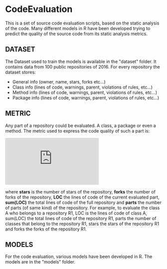 # CodeEvaluation
This is a set of source code evaluation scripts, based on the static analysis of the code. Many different models in R have been developed trying to predict the quality of the source code from its static analysis metrics.

## DATASET
The Dataset used to train the models is available in the "dataset" folder. It contains data from 100 public repositories of 2016. For every repository the dataset stores: 
- General info (owner, name, stars, forks etc...)
- Class info (lines of code, warnings, parent, violations of rules, etc...)
- Method info (lines of code, warnings, parent, violations of rules, etc...)
- Package info (lines of code, warnings, parent, violations of rules, etc...)

## METRIC
Any part of a repository could be evaluated. A class, a package or even a method. The metric used to express the code quality of such a part is:

![SCORE Metric](https://latex.codecogs.com/gif.latex?SCORE%20%3D%20ln%28%5Cdfrac%7Bstars%20%5Ccdot%20LOC%7D%7Bsum%28LOC%29%7D%20&plus;%20%5Cdfrac%7Bstars%7D%7Bparts%7D%20&plus;%20%5Cdfrac%7Bforks%20%5Ccdot%20LOC%7D%7Bsum%28LOC%29%7D%20&plus;%20%5Cdfrac%7Bforks%7D%7Bparts%7D%29)

where **stars** is the number of stars of the repository, **forks** the number of forks of the repository, **LOC** the lines of code of the current evaluated part, **sum(LOC)** the total lines of code of the full repository and **parts** the number of parts (of same kind) of the repository. For example, to evaluate the class A who belongs to a repository R1, LOC is the lines of code of class A, sum(LOC) the total lines of code of the repository R1, parts the number of classes that belong to the repository R1, stars the stars of the  repository R1 and forks the forks of the repository R1.

## MODELS
For the code evaluation, various models have been developed in R. The models are in the "models" folder. 
